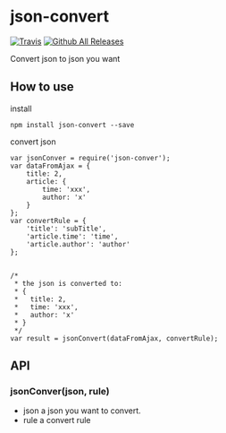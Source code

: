 # json-convert
[![Travis](https://img.shields.io/travis/rust-lang/rust.svg)]()
[![Github All Releases](https://img.shields.io/github/downloads/lyc923/yc-task-manager/total.svg)]()

Convert json to json you want

## How to use

install

```
npm install json-convert --save
```

convert json

```
var jsonConver = require('json-conver');
var dataFromAjax = {
    title: 2,
    article: {
        time: 'xxx',
        author: 'x'
    }
};
var convertRule = {
    'title': 'subTitle',
    'article.time': 'time',
    'article.author': 'author'
};


/*
 * the json is converted to:
 * {
 *   title: 2,
 *   time: 'xxx',
 *   author: 'x'
 * }
 */
var result = jsonConvert(dataFromAjax, convertRule);

```

## API

### jsonConver(json, rule)

- json <object> a json you want to convert.
- rule <object> a convert rule


